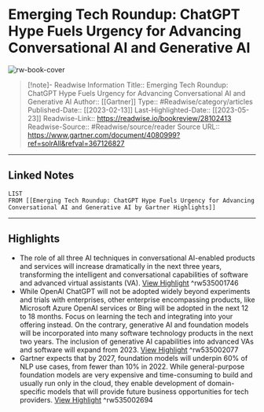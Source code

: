 # Emerging Tech Roundup: ChatGPT Hype Fuels Urgency for Advancing Conversational AI and Generative AI

![rw-book-cover](https://readwise-assets.s3.amazonaws.com/media/uploaded_book_covers/profile_174804/gartner-tile_wRbIZAM.jpg)
<br>
>[!note]- Readwise Information
>Title:: Emerging Tech Roundup: ChatGPT Hype Fuels Urgency for Advancing Conversational AI and Generative AI
>Author:: [[Gartner]]
>Type:: #Readwise/category/articles
>Published-Date:: [[2023-02-13]]
>Last-Highlighted-Date:: [[2023-05-23]]
>Readwise-Link:: https://readwise.io/bookreview/28102413
>Readwise-Source:: #Readwise/source/reader
>Source URL:: https://www.gartner.com/document/4080999?ref=solrAll&refval=367126827
--- 

## Linked Notes
```dataview
LIST
FROM [[Emerging Tech Roundup: ChatGPT Hype Fuels Urgency for Advancing Conversational AI and Generative AI by Gartner Highlights]]
```

---

## Highlights
- The role of all three AI techniques in conversational AI-enabled products and services will increase dramatically in the next three years, transforming the intelligent and conversational capabilities of software and advanced virtual assistants (VA). [View Highlight](https://readwise.io/open/535001746) ^rw535001746
- While OpenAI ChatGPT will not be adopted widely beyond experiments and trials with enterprises, other enterprise encompassing products, like Microsoft Azure OpenAI services or Bing will be adopted in the next 12 to 18 months. Focus on learning the tech and integrating into your offering instead. On the contrary, generative AI and foundation models will be incorporated into many software technology products in the next two years. The inclusion of generative AI capabilities into advanced VAs and software will expand from 2023. [View Highlight](https://readwise.io/open/535002077) ^rw535002077
- Gartner expects that by 2027, foundation models will underpin 60% of NLP use cases, from fewer than 10% in 2022. While general-purpose foundation models are very expensive and time-consuming to build and usually run only in the cloud, they enable development of domain-specific models that will provide future business opportunities for tech providers. [View Highlight](https://readwise.io/open/535002694) ^rw535002694
